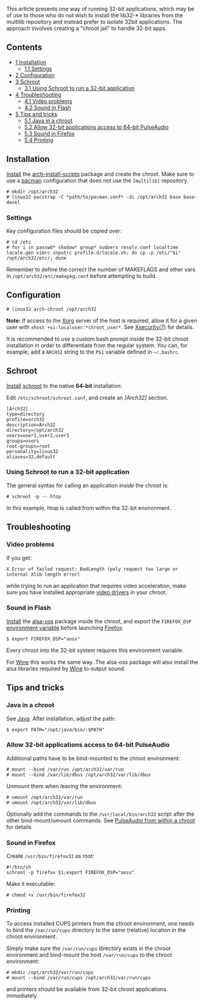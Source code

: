 This article presents one way of running 32-bit applications, which may be of use to those who do not wish to install the lib32-* libraries from the multilib repository and instead prefer to isolate 32bit applications. The approach involves creating a "chroot jail" to handle 32-bit apps.

## Contents

*   [1 Installation](#Installation)
    *   [1.1 Settings](#Settings)
*   [2 Configuration](#Configuration)
*   [3 Schroot](#Schroot)
    *   [3.1 Using Schroot to run a 32-bit application](#Using_Schroot_to_run_a_32-bit_application)
*   [4 Troubleshooting](#Troubleshooting)
    *   [4.1 Video problems](#Video_problems)
    *   [4.2 Sound in Flash](#Sound_in_Flash)
*   [5 Tips and tricks](#Tips_and_tricks)
    *   [5.1 Java in a chroot](#Java_in_a_chroot)
    *   [5.2 Allow 32-bit applications access to 64-bit PulseAudio](#Allow_32-bit_applications_access_to_64-bit_PulseAudio)
    *   [5.3 Sound in Firefox](#Sound_in_Firefox)
    *   [5.4 Printing](#Printing)

## Installation

[Install](/index.php/Install "Install") the [arch-install-scripts](https://www.archlinux.org/packages/?name=arch-install-scripts) package and create the chroot. Make sure to use a [pacman](/index.php/Pacman "Pacman") configuration that does not use the `[multilib]` repository.

```
# mkdir /opt/arch32
# linux32 pacstrap -C *path/to/pacman.conf* -di /opt/arch32 base base-devel

```

### Settings

Key configuration files should be copied over:

```
# cd /etc
# for i in passwd* shadow* group* sudoers resolv.conf localtime locale.gen vimrc inputrc profile.d/locale.sh; do cp -p /etc/"$i" /opt/arch32/etc/; done

```

Remember to define the correct the number of MAKEFLAGS and other vars in `/opt/arch32/etc/makepkg.conf` before attempting to build.

## Configuration

```
# linux32 arch-chroot /opt/arch32

```

**Note:** If access to the [Xorg](/index.php/Xorg "Xorg") server of the host is required, allow it for a given user with `xhost +si:localuser:*chroot_user*`. See [Xsecurity(7)](https://www.x.org/releases/X11R7.7/doc/man/man7/Xsecurity.7.xhtml) for details.

It is recommended to use a custom bash prompt inside the 32-bit chroot installation in order to differentiate from the regular system. You can, for example, add a `ARCH32` string to the `PS1` variable defined in `~/.bashrc`.

## Schroot

[Install](/index.php/Install "Install") [schroot](https://www.archlinux.org/packages/?name=schroot) to the native **64-bit** installation:

Edit `/etc/schroot/schroot.conf`, and create an *[Arch32]* section.

```
[Arch32]
type=directory
profile=arch32
description=Arch32
directory=/opt/arch32
users=user1,user2,user3
groups=users
root-groups=root
personality=linux32
aliases=32,default

```

### Using Schroot to run a 32-bit application

The general syntax for calling an application *inside* the chroot is:

```
# schroot -p -- htop

```

In this example, htop is called from within the 32-bit environment.

## Troubleshooting

### Video problems

If you get:

```
X Error of failed request: BadLength (poly request too large or internal Xlib length error)

```

while trying to run an application that requires video acceleration, make sure you have installed appropriate [video drivers](/index.php/Video_drivers "Video drivers") in your chroot.

### Sound in Flash

[Install](/index.php/Install "Install") the [alsa-oss](https://www.archlinux.org/packages/?name=alsa-oss) package inside the chroot, and export the `FIREFOX_DSP` [environment variable](/index.php/Environment_variable "Environment variable") before launching [Firefox](/index.php/Firefox "Firefox"):

```
$ export FIREFOX_DSP="aoss"

```

Every chroot into the 32-bit system requires this environment variable.

For [Wine](/index.php/Wine "Wine") this works the same way. The alsa-oss package will also install the alsa libraries required by [Wine](/index.php/Wine "Wine") to output sound.

## Tips and tricks

### Java in a chroot

See [Java](/index.php/Java "Java"). After installation, adjust the path:

```
$ export PATH="/opt/java/bin/:$PATH"

```

### Allow 32-bit applications access to 64-bit PulseAudio

Additional paths have to be bind-mounted to the chroot environment:

```
# mount --bind /var/run /opt/arch32/var/run
# mount --bind /var/lib/dbus /opt/arch32/var/lib/dbus

```

Unmount them when leaving the environment:

```
# umount /opt/arch32/var/run
# umount /opt/arch32/var/lib/dbus

```

Optionally add the commands to the `/usr/local/bin/arch32` script after the other bind-mount/umount commands. See [PulseAudio from within a chroot](/index.php/PulseAudio/Examples#PulseAudio_from_within_a_chroot_.28e.g._32-bit_chroot_in_64-bit_install.29 "PulseAudio/Examples") for details

### Sound in Firefox

Create `/usr/bin/firefox32` as root:

```
#!/bin/sh
schroot -p firefox $1;export FIREFOX_DSP="aoss"

```

Make it executable:

```
# chmod +x /usr/bin/firefox32

```

### Printing

To access installed CUPS printers from the chroot environment, one needs to bind the `/var/run/cups` directory to the same (relative) location in the chroot environment.

Simply make sure the `/var/run/cups` directory exists in the chroot environment and bind-mount the host `/var/run/cups` to the chroot environment:

```
# mkdir /opt/arch32/var/run/cups
# mount --bind /var/run/cups /opt/arch32/var/run/cups

```

and printers should be available from 32-bit chroot applications immediately.